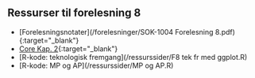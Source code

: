 ## Ressurser til forelesning 8

- [Forelesningsnotater](/forelesninger/SOK-1004 Forelesning 8.pdf){:target="_blank"}
- [Core Kap. 2](https://www.core-econ.org/the-economy/book/text/02.html){:target="_blank"}
- [R-kode: teknologisk fremgang](/ressurssider/F8 tek fr med ggplot.R)
- [R-kode: MP og AP](/ressurssider/MP og AP.R)
